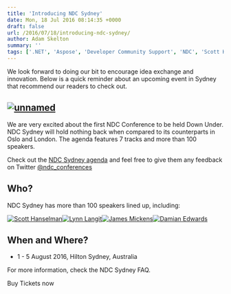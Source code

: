```yaml
---
title: 'Introducing NDC Sydney'
date: Mon, 18 Jul 2016 08:14:35 +0000
draft: false
url: /2016/07/18/introducing-ndc-sydney/
author: Adam Skelton
summary: ''
tags: ['.NET', 'Aspose', 'Developer Community Support', 'NDC', 'Scott Hanselman', 'Sydney', 'developers', 'java', 'sponsor', 'user groups']
---
```


We look forward to doing our bit to encourage idea exchange and innovation. Below is a quick reminder about an upcoming event in Sydney that recommend our readers to check out.

## [![][1]](https://blog.aspose.com/wp-content/uploads/sites/2/2016/04/unnamed.png)

We are very excited about the first NDC Conference to be held Down Under. NDC Sydney will hold nothing back when compared to its counterparts in Oslo and London. The agenda features 7 tracks and more than 100 speakers.

Check out the [NDC Sydney agenda][2] and feel free to give them any feedback on Twitter [@ndc\_conferences][3]

## Who?

NDC Sydney has more than 100 speakers lined up, including:

[![Scott Hanselman][4]](https://blog.aspose.com/wp-content/uploads/sites/2/2016/04/Screenshot_4.png)[![Lynn Langit][5]](https://blog.aspose.com/wp-content/uploads/sites/2/2016/04/Screenshot_5.png)[![James Mickens][6]](https://blog.aspose.com/wp-content/uploads/sites/2/2016/04/Screenshot_6.png)[![Damian Edwards][7]](https://blog.aspose.com/wp-content/uploads/sites/2/2016/04/Screenshot_7.png)

## When and Where?

*   1 - 5 August 2016, Hilton Sydney, Australia

For more information, check the NDC Sydney FAQ.

Buy Tickets now




[1]: https://blog.aspose.com/wp-content/uploads/sites/2/2016/04/unnamed.png "unnamed"
[2]: http://ndcsydney.com/agenda/
[3]: https://twitter.com/ndc_conferences
[4]: https://blog.aspose.com/wp-content/uploads/sites/2/2016/04/Screenshot_4.png "Scott Hanselman"
[5]: https://blog.aspose.com/wp-content/uploads/sites/2/2016/04/Screenshot_5.png "Lynn Langit"
[6]: https://blog.aspose.com/wp-content/uploads/sites/2/2016/04/Screenshot_6.png "James Mickens"
[7]: https://blog.aspose.com/wp-content/uploads/sites/2/2016/04/Screenshot_7.png "Damian Edwards"



